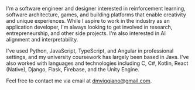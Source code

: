 I'm a software engineer and designer interested in reinforcement learning, software architecture, games, and building platforms that enable creativity and unique experiences. While I aspire to work in the industry as an application developer, I'm always looking to get involved in research, entrepreneurship, and other side projects. I'm also interested in AI alignment and interpretability.

I've used Python, JavaScript, TypeScript, and Angular in professional settings, and my university coursework has largely been based in Java. I've also worked with languages and technologies including C, C#, Kotlin, React (Native), Django, Flask, Firebase, and the Unity Engine.

Feel free to contact me via email at [dmviggiano@gmail.com](dmviggiano@gmail.com).
